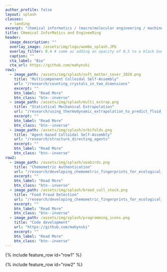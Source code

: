 ```yaml
---
author_profile: false
layout: splash
classes:
  - landing
excerpt: "chemical informatics / (macro)molecular engineering / machine learning & molecular simulation"
title: CHemical InforMatics and EngineeRing 
header:
  image_description: ""
  overlay_image: /assets/img/logo/wombo_splash.JPG
  overlay_filter: 0.4 # same as adding an opacity of 0.5 to a black background
  caption: ""
  cta_label: "Bio"
  cta_url: https://github.com/mahynski
row1:
  - image_path: /assets/img/splash/soft_matter_cover_2020.png
    title: "Multicomponent Colloidal Self-Assembly"
    url: "/research/counting_crystals_in_two_dimensions"
    excerpt: ""
    btn_label: "Read More"
    btn_class: "btn--inverse"
  - image_path: /assets/img/splash/multi_extrap.png
    title: "Statistical Mechanical Extrapolation"
    url: "/research/using_thermodynamic_extrapolation_to_predict_fluid_properties"
    excerpt: ""
    btn_label: "Read More"
    btn_class: "btn--inverse"
  - image_path: /assets/img/splash/orbifolds.png
    title: "Agent-based Colloidal Self-Assembly"
    url: "/research/structure_directing_agents"
    excerpt: ""
    btn_label: "Read More"
    btn_class: "btn--inverse"
row2:
  - image_path: /assets/img/splash/seabirds.png
    title: "Chemometric Authentication"
    url: "/research/developing_chemometric_fingerprints_for_ecological_systems"
    excerpt: ""
    btn_label: "Read More"
    btn_class: "btn--inverse"
  - image_path: /assets/img/splash/brood_cull_stock.png
    title: "Food Fraud Detection"
    url: "/research/developing_chemometric_fingerprints_for_ecological_systems"
    excerpt: ""
    btn_label: "Read More"
    btn_class: "btn--inverse"
  - image_path: /assets/img/splash/programming_icons.png
    title: "Code development"
    url: "https://github.com/mahynski"
    excerpt: ""
    btn_label: "Read More"
    btn_class: "btn--inverse"
---
```


{% include feature_row id="row1" %}

{% include feature_row id="row2" %}

<!--
<p style="text-align: center;">"All truths are easy to understand once they are discovered; the point is to discover them." - Galileo Galilei </p>

CHIMERa is a website, blog, and repository for my chemical informatics and engineering research broadly incorporating, but not limited to: computational soft matter physics, topology, machine learning, thermodynamics, and molecular simulation methods.  This is meant to accompany formal, peer-reviewed [publications](/bio/) with additional thoughts, examples, and animations.  All thoughts and opinions expressed here are solely that of the author, as well as any errors, and should not be construed to reflect on my collaborators or employer.

"Chemical informatics," or cheminformatics, as defined by wikipedia "refers to use of physical chemistry theory with computer and information science techniques in application to a range of descriptive and prescriptive problems in the field of chemistry, including in its applications to biology and related molecular fields."  My background is in (computational) chemical engineering, but my interests range broadly within the cheminformatics field.  Some examples include:

* developing efficient theoretical tools to predict thermodynamics properties
* using crystallography and topology to design nanoscale, self-assembling macromolecular frameworks
* applying machine learning to develop models for predicting food provenance 
* using explainable AI methods to understand patterns in macroscopic ecological systems 
* developing code (e.g., python, jupyter, c++ ) to standardize these tasks


Details can be found throughout this site, and you can <a href="https://twitter.com/mahynski?ref_src=twsrc%5Etfw" class="twitter-follow-button" data-show-count="false">Follow @mahynski</a><script async src="https://platform.twitter.com/widgets.js" charset="utf-8"></script>

The background above was generated using [wombo.art](https://www.wombo.art/). Some current and former collaborators include:

![](/assets/img/splash/partners.png)
-->

